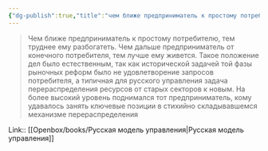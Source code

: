 ```yaml
---
{"dg-publish":true,"title":"чем ближе предприниматель к простому потребителю, тем труднее ему разбогатеть","tags":["quotes"],"date":"2023-12-29T13:17:55+03:00","modified_at":"2024-01-24T10:31:42+03:00","aliases":"чем ближе предприниматель к простому потребителю, тем труднее ему разбогатеть","dg-path":"/quotes/202312291317.md","permalink":"/quotes/202312291317/","dgPassFrontmatter":true}
---
```



> Чем ближе предприниматель к простому потребителю, тем труднее ему разбогатеть. Чем дальше предприниматель от конечного потребителя, тем лучше ему живется. Такое положение дел было естественным, так как исторической задачей той фазы рыночных реформ было не удовлетворение запросов потребителя, а типичная для русского управления задача перераспределения ресурсов от старых секторов к новым. На более высокий уровень поднимался тот предприниматель, кому удавалось занять ключевые позиции в стихийно складывавшемся механизме перераспределения

Link:: [[Openbox/books/Русская модель управления|Русская модель управления]]
